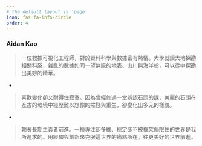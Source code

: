 ```yaml
---
# the default layout is 'page'
icon: fas fa-info-circle
order: 4
---
```


### **Aidan Kao**

>一位數據可視化工程師，對於資料科學與數據富有熱情。大學就讀大地探勘相關科系，雜亂的數據如同一望無際的地表、山川與海洋般，可以從中探勘出美妙的精華。

-

>喜歡變化卻又耐得住寂寞。因為曾經修過一堂辨認石頭的課，美麗的石頭在亙古的環境中經歷難以想像的摧殘與重生，卻變化出多元的樣貌。

-

>朝著長期主義者前進。一種專注卻多維、穩定卻不被框架侷限住的世界是我所追求的。用經驗與創新來克服這世界的痛點所在。往更美好的世界前進。
